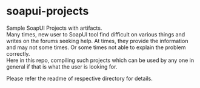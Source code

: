 # soapui-projects

Sample SoapUI Projects with artifacts.<br>
Many times, new user to SoapUI tool find difficult on various things and writes on the forums seeking help.
At times, they provide the information and may not some times. Or some times not able to explain the problem correctly.<br>
Here in this repo, compiling such projects which can be used by any one in general if that is what the user is looking for.

Please refer the readme of respective directory for details.

